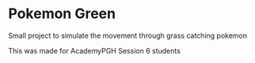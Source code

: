 # Pokemon Green
Small project to simulate the movement through grass catching pokemon

This was made for AcademyPGH Session 6 students
